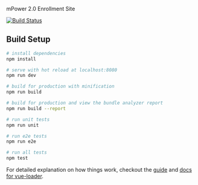 mPower 2.0 Enrollment Site

[![Build Status](https://travis-ci.org/Sage-Bionetworks/web-mpower-2.svg?branch=develop)](https://travis-ci.org/Sage-Bionetworks/web-mpower-2)

## Build Setup

``` bash
# install dependencies
npm install

# serve with hot reload at localhost:8080
npm run dev

# build for production with minification
npm run build

# build for production and view the bundle analyzer report
npm run build --report

# run unit tests
npm run unit

# run e2e tests
npm run e2e

# run all tests
npm test
```

For detailed explanation on how things work, checkout the [guide](http://vuejs-templates.github.io/webpack/) and [docs for vue-loader](http://vuejs.github.io/vue-loader).

